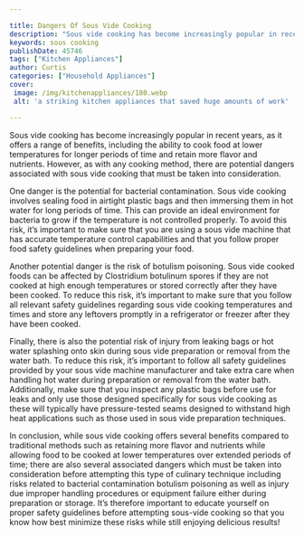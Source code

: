 ```yaml
---

title: Dangers Of Sous Vide Cooking
description: "Sous vide cooking has become increasingly popular in recent years, as it offers a range of benefits, including the ability to cook...get more detail"
keywords: sous cooking
publishDate: 45746
tags: ["Kitchen Appliances"]
author: Curtis
categories: ["Household Appliances"]
cover: 
 image: /img/kitchenappliances/180.webp
 alt: 'a striking kitchen appliances that saved huge amounts of work'

---
```


Sous vide cooking has become increasingly popular in recent years, as it offers a range of benefits, including the ability to cook food at lower temperatures for longer periods of time and retain more flavor and nutrients. However, as with any cooking method, there are potential dangers associated with sous vide cooking that must be taken into consideration. 

One danger is the potential for bacterial contamination. Sous vide cooking involves sealing food in airtight plastic bags and then immersing them in hot water for long periods of time. This can provide an ideal environment for bacteria to grow if the temperature is not controlled properly. To avoid this risk, it’s important to make sure that you are using a sous vide machine that has accurate temperature control capabilities and that you follow proper food safety guidelines when preparing your food. 

Another potential danger is the risk of botulism poisoning. Sous vide cooked foods can be affected by Clostridium botulinum spores if they are not cooked at high enough temperatures or stored correctly after they have been cooked. To reduce this risk, it’s important to make sure that you follow all relevant safety guidelines regarding sous vide cooking temperatures and times and store any leftovers promptly in a refrigerator or freezer after they have been cooked. 

Finally, there is also the potential risk of injury from leaking bags or hot water splashing onto skin during sous vide preparation or removal from the water bath. To reduce this risk, it’s important to follow all safety guidelines provided by your sous vide machine manufacturer and take extra care when handling hot water during preparation or removal from the water bath. Additionally, make sure that you inspect any plastic bags before use for leaks and only use those designed specifically for sous vide cooking as these will typically have pressure-tested seams designed to withstand high heat applications such as those used in sous vide preparation techniques. 

In conclusion, while sous vide cooking offers several benefits compared to traditional methods such as retaining more flavor and nutrients while allowing food to be cooked at lower temperatures over extended periods of time; there are also several associated dangers which must be taken into consideration before attempting this type of culinary technique including risks related to bacterial contamination botulism poisoning as well as injury due improper handling procedures or equipment failure either during preparation or storage. It’s therefore important to educate yourself on proper safety guidelines before attempting sous-vide cooking so that you know how best minimize these risks while still enjoying delicious results!
